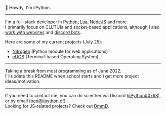 👋 Howdy, I'm iiPython.

---
I'm a full-stack developer in [Python](https://python.org), [Lua](https://lua.org), [NodeJS](https://nodejs.org) and more.  
I primarily focus on CLI/TUIs and socket-based applications, although I also [work with websites](https://iipython.cf) and [discord bots](https://github.com/ii-Python/Prism-v3).

Here are some of my current projects (July 25):
+ [Nitrogen](https://github.com/ii-Python/nitrogen) (Python module for web applications)
+ [eDOS](https://github.com/ii-Python/eDOS) (Terminal-based Operating System)

---
Taking a break from most programming as of June 2022;  
I'll update this README when school starts and I get more project ideas/motivation. 

---
If you need to contact me, you can do so either via Discord ([iiPython#0768](https://discord.com/users/633185043774177280)), or by email ([ben@iipython.cf](mailto:ben@iipython.cf)).  
Looking for JS-related projects? Check out [DmmD](https://github.com/Dm12332131mD).
